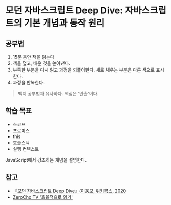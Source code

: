 # 모던 자바스크립트 Deep Dive: 자바스크립트의 기본 개념과 동작 원리

## 공부법

1. 15분 동안 책을 읽는다
2. 책을 덮고, 배운 것을 쏟아낸다.
3. 부족한 부분을 다시 읽고 과정을 되풀이한다. 새로 채우는 부분은 다른 색으로 표시한다.
4. 과정을 반복한다.

> 백지 공부법과 유사하다. 핵심은 '인출'이다.

## 학습 목표

- 스코프
- 프로미스
- this
- 호출스택
- 실행 컨텍스트

JavaScript에서 강조하는 개념을 설명한다.

## 참고

- [『모던 자바스크립트 Deep Dive』(이웅모, 위키북스, 2020](https://product.kyobobook.co.kr/detail/S000001766445)
- [ZeroCho TV '효율적으로 읽기'](https://youtu.be/RdbVLzAfB44?si=37nJn4HlkvwTsiQw)
